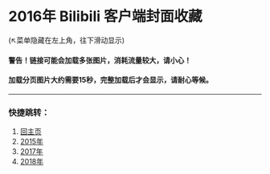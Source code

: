 # 2016年 Bilibili 客户端封面收藏 
(↖菜单隐藏在左上角，往下滑动显示)
#### 警告！链接可能会加载多张图片，消耗流量较大，请小心！
#### 加载分页图片大约需要15秒，完整加载后才会显示，请耐心等候。
---
### 快捷跳转：
1. [回主页](https://bilicover.gitbooks.io/main/content/)
2. [2015年](https://bilicover.gitbooks.io/2015/content/)
3. [2017年](https://bilicover.gitbooks.io/2017/content/)
4. [2018年](https://bilicover.gitbooks.io/2018/content/)
